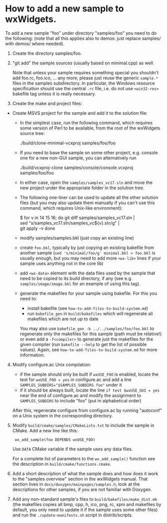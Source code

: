 How to add a new sample to wxWidgets.
=====================================

To add a new sample "foo" under directory "samples/foo" you need to do
the following: (note that all this applies also to demos: just replace
samples/ with demos/ where needed).

1. Create the directory samples/foo.

2. "git add" the sample sources (usually based on minimal.cpp) as well.

   Note that unless your sample requires something special you shouldn't
   add foo.rc, foo.ico, ... any more, please just reuse the generic `sample.*`
   files in the samples subdirectory. In particular, the Windows resource
   specification should use the central `.rc` file, i.e. do not use
   `<win32-res>` bakefile tag unless it is really necessary.

3. Create the make and project files:

 - Create MSVS project for the sample and add it to the solution file:
   * In the simplest case, run the following command, which requires some
     version of Perl to be available, from the root of the wxWidgets source
     tree:

     ./build/clone-minimal-vcxproj samples/foo/foo

   * If you need to base the sample on some other project, e.g. console one
     for a new non-GUI sample, you can alternatively run

     ./build/vcxproj-clone samples/console/console.vcxproj samples/foo/foo

   * In either case, open the `samples/samples_vc17.sln` and move the new
     project under the appropriate folder in the solution tree.

   * The following one-liner can be used to update all the other solution files
     (but you may also update them manually if you can't use this command,
      which requires Unix-like environment):

     $ for v in 14 15 16; do
         git diff samples/samples_vc17.sln | \
         sed "s/samples_vc17.sln/samples_vc${v}.sln/g" | \
         git apply -v
       done

   - modify samples/samples.bkl (just copy an existing line)
   - create `foo.bkl`, typically by just copying an existing bakefile from
   another sample (`sed 's/minimal/foo/g' minimal.bkl > foo.bkl` is usually
   enough, but you may need to add more `<wx-lib>` lines if your sample uses
   anything not in the core lib)
   - add `<wx-data>` element with the data files used by the sample that need
   to be copied to its build directory, if any (see e.g.
   `samples/image/image.bkl` for an example of using this tag).
   - generate the makefiles for your sample using bakefile. For this you
   need to:
      - install bakefile (see `how-to-add-files-to-build-system.md`)
      - run `bakefile_gen` in `build/bakefiles` which will regenerate all
        makefiles which are not up to date

      You may also use `bakefile_gen -b ../../samples/foo/foo.bkl` to
      regenerate only the makefiles for this sample (path must be relative!)
      or even add a `-f<compiler>` to generate just the makefiles for the given
      compiler (run `bakefile --help` to get the list of possible values).
      Again, see `how-to-add-files-to-build-system.md` for more information.

4. Modify configure.ac Unix compilation:
   - if the sample should only be built if `wxUSE_FOO` is enabled, locate
      the test for `wxUSE_FOO = yes` in configure.ac and add a line
      `SAMPLES_SUBDIRS="$SAMPLES_SUBDIRS foo"` under it
   - if it should be always built, locate the line `if test $wxUSE_GUI = yes`
     near the end of configure.ac and modify the assignment to
     `SAMPLES_SUBDIRS` to include "foo" (put in alphabetical order)

   After this, regenerate configure from configure.ac
   by running "autoconf" on a Unix system in the corresponding directory.

5. Modify `build/cmake/samples/CMakeLists.txt` to include the sample in
   CMake. Add a new line like this:

        wx_add_sample(foo DEPENDS wxUSE_FOO)

   Use `DATA` CMake variable if the sample uses any data files.

   For a complete list of parameters to the `wx_add_sample()` function see
   the description in `build/cmake/functions.cmake`.

6. Add a short description of what the sample does and how does it work
   to the "samples overview" section in the wxWidgets manual. That section
   lives in `docs/doxygen/mainpages/samples.h`; look at the descriptions for
   other samples, if you are not familiar with Doxygen.

7. Add any non-standard sample's files to `build/bakefiles/make_dist.mk` (the
   makefiles copies all bmp, cpp, h, ico, png, rc, xpm and makefiles by
   default, you only need to update it if the sample uses some other files)
   and run the `./update-manifests.sh` script in distrib/scripts.
